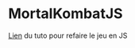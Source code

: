 # MortalKombatJS

[Lien](https://www.youtube.com/watch?v=vyqbNFMDRGQ) du tuto pour refaire le jeu en JS 
